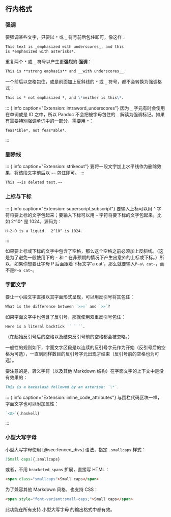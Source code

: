 
## 行内格式

### 强调
要强调某些文字，只要以 `*` 或 `_` 符号前后包住即可，像这样：

```markdown
This text is _emphasized with underscores_, and this
is *emphasized with asterisks*.
```

重复两个 `*` 或 `_` 符号以产生更**强烈**的 __强调__：

```markdown
This is **strong emphasis** and __with underscores__.
```

一个前后以空格包住，或是前面加上反斜线的 `*` 或 `_` 符号，都不会转换为强调格式：

```markdown
This is * not emphasized *, and \*neither is this\*.
```

::: {.info caption="Extension: intraword_underscores"}
因为 `_` 字元有时会使用在单词或是 ID 之中，所以 Pandoc 不会把被字母包住的 `_` 解读为强调标记。如果有需要特别强调单词中的一部分，需要用 `*`：

```markdown
feas*ible*, not feas*able*.
```
:::

### 删除线

::: {.info caption="Extension: strikeout"}
要将一段文字加上水平线作为删除效果，将该段文字前后以 `~~` 包住即可。
:::

```markdown
This ~~is deleted text.~~
```

### 上标与下标

::: {.info caption="Extension: superscript,subscript"}
要输入上标可以用 `^` 字符将要上标的文字包起来；要输入下标可以用 `~` 字符将要下标的文字包起来。比如 2^10^ 是 1024，源码为：

```markdown
H~2~O is a liquid.  2^10^ is 1024.
```
:::

如果要上标或下标的文字中包含了空格，那么这个空格之前必须加上反斜线。（这是为了避免一般使用下的 `~` 和 `^` 在非预期的情况下产生出意外的上标或下标。）所以，如果你想要让字母 P 后面跟着下标文字'a cat'，那么就要输入`P~a\ cat~`，而不是`P~a cat~`。

### 字面文字
要让一小段文字直接以其字面形式呈现，可以用反引号将其包住：

```markdown
What is the difference between `>>=` and `>>`?
```

如果字面文字中也包含了反引号，那就使用双重反引号包住：

```markdown
Here is a literal backtick `` ` ``.
````

（在起始反引号后的空格以及结束反引号前的空格都会被忽略。）

一般性的规则如下，字面文字区段是以连续的反引号字元作为开始（反引号后的空格为可选），一直到同样数目的反引号字元出现才结束（反引号前的空格也为可选）。

要注意的是，转义字符（以及其他 Markdown 结构）在字面文字的上下文中是没有效果的：

```markdown
This is a backslash followed by an asterisk: `\*`.
```

::: {.info caption="Extension: inline_code_attributes"}
与围栏代码区块一样，字面文字也可以附加属性：

```markdown
`<$>`{.haskell}
```
:::

### 小型大写字母

小型大写字母使用 [@sec:fenced_divs] 语法，指定 `.smallcaps` 样式：

```markdown
[Small caps]{.smallcaps}
```

或者，不用 `bracketed_spans` 扩展，直接写 HTML：

```html
<span class="smallcaps">Small caps</span>
```

为了兼容其他 Markdown 风格，也支持 CSS：

```html
<span style="font-variant:small-caps;">Small caps</span>
```

此功能在所有支持 小型大写字母 的输出格式中都有效。
